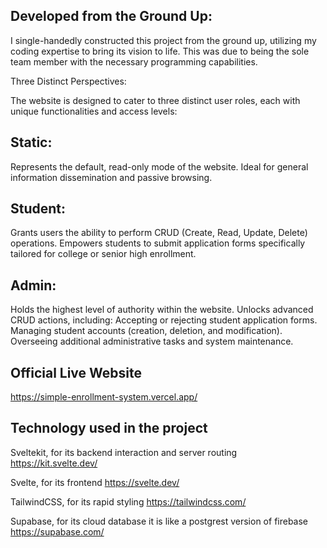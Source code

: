 
## Developed from the Ground Up:
I single-handedly constructed this project from the ground up, utilizing my coding expertise to bring its vision to life. This was due to being the sole team member with the necessary programming capabilities.

Three Distinct Perspectives:

The website is designed to cater to three distinct user roles, each with unique functionalities and access levels:

## Static:
Represents the default, read-only mode of the website.
Ideal for general information dissemination and passive browsing.

## Student:
Grants users the ability to perform CRUD (Create, Read, Update, Delete) operations.
Empowers students to submit application forms specifically tailored for college or senior high enrollment.

## Admin:
Holds the highest level of authority within the website.
Unlocks advanced CRUD actions, including:
Accepting or rejecting student application forms.
Managing student accounts (creation, deletion, and modification).
Overseeing additional administrative tasks and system maintenance.

## Official Live Website
https://simple-enrollment-system.vercel.app/

## Technology used in the project
Sveltekit, for its backend interaction and server routing
https://kit.svelte.dev/

Svelte, for its frontend
https://svelte.dev/

TailwindCSS, for its rapid styling
https://tailwindcss.com/

Supabase, for its cloud database it is like a postgrest version of firebase
https://supabase.com/

